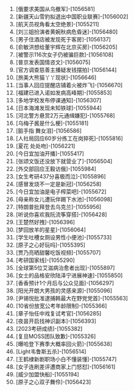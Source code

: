 
1. [俄要求美国从乌撤军]-[1056581]
1. [新疆天山雪豹拟退出中国职业联赛]-[1056002]
1. [航天员视角看太空绝景]-[1055211]
1. [刘三姐扮演者黄婉秋病危昏迷]-[1056480]
1. [男子住酒店被发现死于客房]-[1056137]
1. [俞敏洪想给董宇辉在北京买房]-[1056205]
1. [被警示116次女子仍被骗巨款]-[1056108]
1. [普京发表国情咨文]-[1056075]
1. [官方调查慈善主播疑发钱摆拍]-[1056144]
1. [旅美大熊猫丫丫现状]-[1056646]
1. [当事人回应提醒店铺着火被炸飞]-[1056670]
1. [福建已进入诺如发病高峰期]-[1055853]
1. [多地学校发布停课通知]-[1056307]
1. [日本海滩发现未知铁球]-[1055944]
1. [河北警方悬赏2万元通缉嫌犯]-[1055768]
1. [乌梅子酱是什么梗]-[1055181]
1. [脏手指 舞女泪]-[1056586]
1. [人社局回应60岁分拣工在岗猝死]-[1055816]
1. [夏花 处处吻]-[1056221]
1. [今日宜加油开播]-[1055417]
1. [张颂文饭还没放下就营业了]-[1056504]
1. [外交部回应王毅访俄]-[1055984]
1. [女生考研437分喜极而泣]-[1055896]
1. [感冒发烧不一定是新冠]-[1056258]
1. [今日宜加油是电子榨菜吧]-[1055672]
1. [母亲称女儿遭玩伴踢下水池]-[1056098]
1. [特朗普批拜登去乌克兰]-[1055956]
1. [听说你喜欢我阮流筝穿搭]-[1056428]
1. [王楚然好拽]-[1056396]
1. [梦回放羊的星星]-[1056064]
1. [学生吐槽女厕设男性小便池]-[1055733]
1. [原子之心好玩吗]-[1055395]
1. [贾乃亮晒甜馨吃饭视频]-[1055707]
1. [考研国家线]-[1055290]
1. [全球第5位艾滋病治愈者出现]-[1055897]
1. [女士的品格安欣陆泽宁进展神速]-[1055850]
1. [香香预计1个月后与公众见面]-[1056297]
1. [阳光开朗大男孩的灵感来源]-[1055096]
1. [尹锡悦批准逮捕韩最大在野党党首]-[1055563]
1. [10省份放宽公考年龄限制]-[1055366]
1. [章子怡任中戏复试考官]-[1056285]
1. [夜昙开启找神识副本]-[1056393]
1. [2023考研成绩]-[1055382]
1. [复旦MOSS团队致歉]-[1055326]
1. [曝哈登下赛季大概率回火箭]-[1055638]
1. [Light韦鲁斯五杀]-[1056514]
1. [王鹤棣新剧职场小白不懂装懂]-[1055747]
1. [女子连刷差评遭商家上门怒怼]-[1056161]
1. [威少加盟快船]-[1055194]
1. [原子之心双子舞伶]-[1056423]